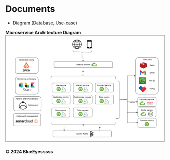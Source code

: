 # Documents

- [Diagram (Database, Use-case)](https://app.diagrams.net/#G1WSEUqSddjgEpXbB7C4Mat8wIwLcRLXha#%7B%22pageId%22%3A%220Nfw3CDI6NHSKwNrIsqt%22%7D)

**Microservice Architecture Diagram**
![Microservice Architecture Diagram](https://raw.githubusercontent.com/Energy-Handbok/Documents/main/energy_handbook-Microservice%20Architecture%20Diagram.drawio.png)

#### © 2024 BlueEyesssss